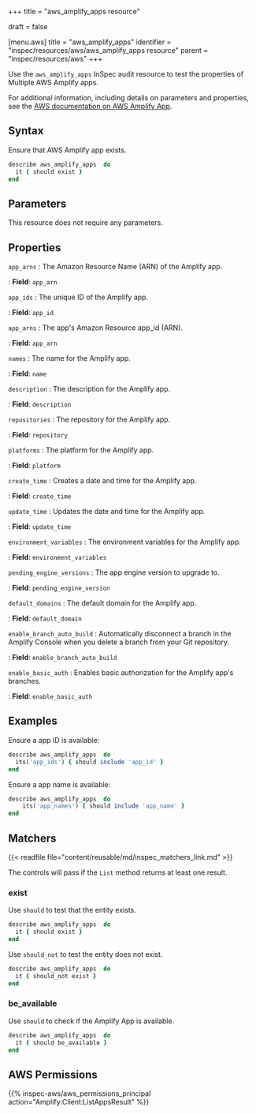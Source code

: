 +++
title = "aws_amplify_apps resource"

draft = false


[menu.aws]
title = "aws_amplify_apps"
identifier = "inspec/resources/aws/aws_amplify_apps resource"
parent = "inspec/resources/aws"
+++

Use the `aws_amplify_apps` InSpec audit resource to test the properties of Multiple AWS Amplify apps.

For additional information, including details on parameters and properties, see the [AWS documentation on AWS Amplify App](https://docs.aws.amazon.com/amplify/latest/APIReference/API_App.html).

## Syntax

Ensure that AWS Amplify app exists.

```ruby
describe aws_amplify_apps  do
  it { should exist }
end
```

## Parameters

This resource does not require any parameters.

## Properties

`app_arns`
: The Amazon Resource Name (ARN) of the Amplify app.

: **Field**: `app_arn`

`app_ids`
: The unique ID of the Amplify app.

: **Field**: `app_id`

`app_arns`
: The app's Amazon Resource app_id (ARN).

: **Field**: `app_arn`

`names`
: The name for the Amplify app.

: **Field**: `name`

`description`
: The description for the Amplify app.

: **Field**: `description`

`repositories`
: The repository for the Amplify app.

: **Field**: `repository`

`platforms`
: The platform for the Amplify app.

: **Field**: `platform`

`create_time`
: Creates a date and time for the Amplify app.

: **Field**: `create_time`

`update_time`
: Updates the date and time for the Amplify app.

: **Field**: `update_time`

`environment_variables`
: The environment variables for the Amplify app.

: **Field**: `environment_variables`

`pending_engine_versions`
: The app engine version to upgrade to.

: **Field**: `pending_engine_version`

`default_domains`
: The default domain for the Amplify app.

: **Field**: `default_domain`

`enable_branch_auto_build`
: Automatically disconnect a branch in the Amplify Console when you delete a branch from your Git repository.

: **Field**: `enable_branch_auto_build`

`enable_basic_auth`
: Enables basic authorization for the Amplify app's branches.

: **Field**: `enable_basic_auth`

## Examples

Ensure a app ID is available:

```ruby
describe aws_amplify_apps  do
  its('app_ids') { should include 'app_id' }
end
```

Ensure a app name is available:

```ruby
describe aws_amplify_apps  do
    its('app_names') { should include 'app_name' }
end
```

## Matchers

{{< readfile file="content/reusable/md/inspec_matchers_link.md" >}}

The controls will pass if the `List` method returns at least one result.

### exist

Use `should` to test that the entity exists.

```ruby
describe aws_amplify_apps  do
  it { should exist }
end
```

Use `should_not` to test the entity does not exist.

```ruby
describe aws_amplify_apps  do
  it { should_not exist }
end
```

### be_available

Use `should` to check if the Amplify  App is available.

```ruby
describe aws_amplify_apps  do
  it { should be_available }
end
```

## AWS Permissions

{{% inspec-aws/aws_permissions_principal action="Amplify:Client:ListAppsResult" %}}
